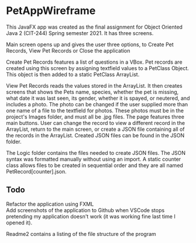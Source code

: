 # PetAppWireframe
 
This JavaFX app was created as the final assignment for Object Oriented Java 2 (CIT-244) Spring semester 2021. It has three screens.

Main screen opens up and gives the user three options, to Create Pet Records, View Pet Records or Close the application

Create Pet Records features a list of questions in a VBox. Pet records are created using this screen by assigning textfield values to a PetClass Object. This object is then added to a static PetClass ArrayList. 

View Pet Records reads the values stored in the ArrayList. It then creates screens that shows the Pets name, species, whether the pet is missing, what date it was last seen, its gender, whether it is spayed, or neutered, and includes a photo. The photo can be changed if the user supplied more than one name of a file to the textfield for photos. These photos must be in the project's Images folder, and must all be .jpg files. The page features three main buttons. User can change the record to view a different record in the ArrayList, return to the main screen, or create a JSON file containing all of the records in the ArrayList. Created JSON files can be found in the JSON folder.

The Logic folder contains the files needed to create JSON files. The JSON syntax was formatted manually without using an import. A static counter class allows files to be created in sequential order and they are all named PetRecord[counter].json.
 
 ## Todo
 
 Refactor the application using FXML  
 Add screenshots of the application to Github when VSCode stops pretending my application doesn't work (it was working fine last time I opened it).
 
 Readme2 contains a listing of the file structure of the program
